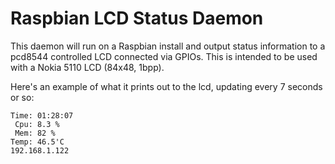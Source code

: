 Raspbian LCD Status Daemon
==========================

This daemon will run on a Raspbian install and output status information
to a pcd8544 controlled LCD connected via GPIOs. This is intended to be
used with a Nokia 5110 LCD (84x48, 1bpp).

Here's an example of what it prints out to the lcd, updating every 7 seconds or so:

    Time: 01:28:07
     Cpu: 8.3 %
     Mem: 82 %
    Temp: 46.5'C
    192.168.1.122
